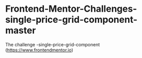 # Frontend-Mentor-Challenges-single-price-grid-component-master
  The challenge -single-price-grid-component (https://www.frontendmentor.io)

